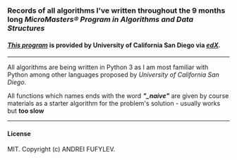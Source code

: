 ### Records of all algorithms I've written throughout the 9 months long *MicroMasters® Program in Algorithms and Data Structures* 
#### *[This program](https://www.edx.org/micromasters/ucsandiegox-algorithms-and-data-structures)* is provided by University of California San Diego via *[edX](https://www.edx.org).*

---

All algorithms are being written in Python 3 as I am most familiar with Python among other languages proposed by *University of California San Diego*.

All functions which names ends with the word ***"_naive"*** are given by course materials as a starter algorithm for the problem's solution - usually works but **too slow**

---

#### License
MIT. Copyright (c) ANDREI FUFYLEV.